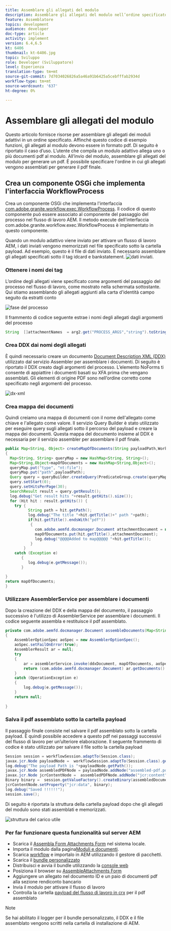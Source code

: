 ```yaml
---
title: Assemblare gli allegati del modulo
description: Assemblare gli allegati del modulo nell’ordine specificato
feature: Assemblatore
topics: development
audience: developer
doc-type: article
activity: implement
version: 6.4,6.5
kt: 6406
thumbnail: kt-6406.jpg
topic: Sviluppo
role: Developer (Sviluppatore)
level: Esperienza
translation-type: tm+mt
source-git-commit: 7d7034026826a5a46a91b6425a5cebfffab2934d
workflow-type: tm+mt
source-wordcount: '637'
ht-degree: 0%

---
```



# Assemblare gli allegati del modulo

Questo articolo fornisce risorse per assemblare gli allegati dei moduli adattivi in un ordine specificato. Affinché questo codice di esempio funzioni, gli allegati al modulo devono essere in formato pdf. Di seguito è riportato il caso d’uso.
L’utente che compila un modulo adattivo allega uno o più documenti pdf al modulo.
All’invio del modulo, assemblare gli allegati del modulo per generare un pdf. È possibile specificare l&#39;ordine in cui gli allegati vengono assemblati per generare il pdf finale.

## Crea un componente OSGi che implementa l&#39;interfaccia WorkflowProcess

Crea un componente OSGi che implementa l&#39;interfaccia [com.adobe.granite.workflow.exec.WorkflowProcess](https://helpx.adobe.com/experience-manager/6-5/sites/developing/using/reference-materials/javadoc/com/adobe/granite/workflow/exec/WorkflowProcess.html). Il codice di questo componente può essere associato al componente del passaggio del processo nel flusso di lavoro AEM. Il metodo execute dell&#39;interfaccia com.adobe.granite.workflow.exec.WorkflowProcess è implementato in questo componente.

Quando un modulo adattivo viene inviato per attivare un flusso di lavoro AEM, i dati inviati vengono memorizzati nel file specificato sotto la cartella payload. Ad esempio, questo è il file di dati inviato. È necessario assemblare gli allegati specificati sotto il tag idcard e bankstatement.
![dati](assets/submitted-data.JPG) inviati.

### Ottenere i nomi dei tag

L’ordine degli allegati viene specificato come argomenti del passaggio del processo nel flusso di lavoro, come mostrato nella schermata sottostante. Qui stiamo assemblando gli allegati aggiunti alla carta d&#39;identità campo seguito da estratti conto

![fase del processo](assets/process-step.JPG)

Il frammento di codice seguente estrae i nomi degli allegati dagli argomenti del processo

```java
String  []attachmentNames  = arg2.get("PROCESS_ARGS","string").toString().split(",");
```

### Crea DDX dai nomi degli allegati

È quindi necessario creare un documento [Document Description XML (DDX)](https://helpx.adobe.com/pdf/aem-forms/6-2/ddxRef.pdf) utilizzato dal servizio Assembler per assemblare i documenti. Di seguito è riportato il DDX creato dagli argomenti del processo. L’elemento NoForms ti consente di appiattire i documenti basati su XFA prima che vengano assemblati. Gli elementi di origine PDF sono nell’ordine corretto come specificato negli argomenti del processo.

![dx-xml](assets/ddx.PNG)

### Crea mappa dei documenti

Quindi creiamo una mappa di documenti con il nome dell&#39;allegato come chiave e l&#39;allegato come valore. Il servizio Query Builder è stato utilizzato per eseguire query sugli allegati sotto il percorso del payload e creare la mappa dei documenti. Questa mappa del documento insieme al DDX è necessaria per il servizio assembler per assemblare il pdf finale.

```java
public Map<String, Object> createMapOfDocuments(String payloadPath,WorkflowSession workflowSession )
{
  Map<String, String> queryMap = new HashMap<String, String>();
  Map<String,Object>mapOfDocuments = new HashMap<String,Object>();
  queryMap.put("type", "nt:file");
  queryMap.put("path",payloadPath);
  Query query = queryBuilder.createQuery(PredicateGroup.create(queryMap),workflowSession.adaptTo(Session.class));
  query.setStart(0);
  query.setHitsPerPage(30);
  SearchResult result = query.getResult();
  log.debug("Get result hits "+result.getHits().size());
  for (Hit hit : result.getHits()) {
    try {
          String path = hit.getPath();
          log.debug("The title "+hit.getTitle()+" path "+path);
          if(hit.getTitle().endsWith("pdf"))
           {
             com.adobe.aemfd.docmanager.Document attachmentDocument = new com.adobe.aemfd.docmanager.Document(path);
             mapOfDocuments.put(hit.getTitle(),attachmentDocument);
             log.debug("@@@@Added to map@@@@@ "+hit.getTitle());
           }
        }
    catch (Exception e)
       {
          log.debug(e.getMessage());
       }

}
return mapOfDocuments;
}
```

### Utilizzare AssemblerService per assemblare i documenti

Dopo la creazione del DDX e della mappa del documento, il passaggio successivo è l&#39;utilizzo di AssemblerService per assemblare i documenti.
Il codice seguente assembla e restituisce il pdf assemblato.

```java
private com.adobe.aemfd.docmanager.Document assembleDocuments(Map<String, Object> mapOfDocuments, com.adobe.aemfd.docmanager.Document ddxDocument)
{
    AssemblerOptionSpec aoSpec = new AssemblerOptionSpec();
    aoSpec.setFailOnError(true);
    AssemblerResult ar = null;
    try
    {
        ar = assemblerService.invoke(ddxDocument, mapOfDocuments, aoSpec);
        return (com.adobe.aemfd.docmanager.Document) ar.getDocuments().get("GeneratedDocument.pdf");
    }
    catch (OperationException e)
    {
        log.debug(e.getMessage());
    }
    return null;
    
}
```

### Salva il pdf assemblato sotto la cartella payload

Il passaggio finale consiste nel salvare il pdf assemblato sotto la cartella payload. È quindi possibile accedere a questo pdf nei passaggi successivi del flusso di lavoro per un’ulteriore elaborazione.
Il seguente frammento di codice è stato utilizzato per salvare il file sotto la cartella payload

```java
Session session = workflowSession.adaptTo(Session.class);
javax.jcr.Node payloadNode =  workflowSession.adaptTo(Session.class).getNode(workItem.getWorkflowData().getPayload().toString());
log.debug("The payload Path is "+payloadNode.getPath());
javax.jcr.Node assembledPDFNode = payloadNode.addNode("assembled-pdf.pdf", "nt:file"); 
javax.jcr.Node jcrContentNode =  assembledPDFNode.addNode("jcr:content", "nt:resource");
Binary binary =  session.getValueFactory().createBinary(assembledDocument.getInputStream());
jcrContentNode.setProperty("jcr:data", binary);
log.debug("Saved !!!!!!"); 
session.save();
```

Di seguito è riportata la struttura della cartella payload dopo che gli allegati del modulo sono stati assemblati e memorizzati.

![struttura del carico utile](assets/payload-structure.JPG)

### Per far funzionare questa funzionalità sul server AEM

* Scarica il [Assembla Form Attachments Form](assets/assemble-form-attachments-af.zip) nel sistema locale.
* Importa il modulo dalla pagina[Moduli e documenti](http://localhost:4502/aem/forms.html/content/dam/formsanddocuments).
* Scarica [workflow](assets/assemble-form-attachments.zip) e importalo in AEM utilizzando il gestore di pacchetti.
* Scarica il [bundle personalizzato](assets/assembletaskattachments.assembletaskattachments.core-1.0-SNAPSHOT.jar)
* Distribuisci e avvia il bundle utilizzando la [console web](http://localhost:4502/system/console/bundles)
* Posiziona il browser su [AssembleAttachments Form](http://localhost:4502/content/dam/formsanddocuments/assembleattachments/jcr:content?wcmmode=disabled)
* Aggiungere un allegato nel documento ID e un paio di documenti pdf alla sezione rendiconto bancario
* Invia il modulo per attivare il flusso di lavoro
* Controlla la cartella [payload del flusso di lavoro in crx](http://localhost:4502/crx/de/index.jsp#/var/fd/dashboard/payload) per il pdf assemblato

>[!NOTE]
> Se hai abilitato il logger per il bundle personalizzato, il DDX e il file assemblato vengono scritti nella cartella di installazione di AEM.

